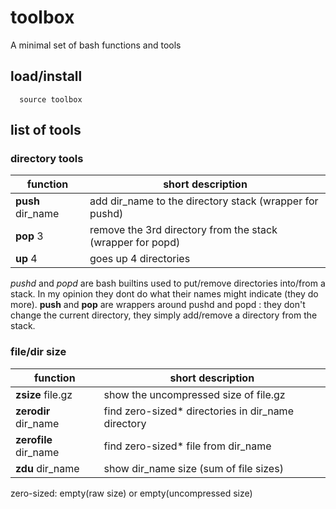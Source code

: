 # toolbox

A minimal set of bash functions and tools

## load/install

```
  source toolbox
```

## list of tools

### directory tools

|function     |short description                                         |
|-------------|-------------------------------------------------------   |
|**push** dir_name|add dir_name to the directory stack (wrapper for pushd)   |
|**pop** 3        |remove the 3rd directory from the stack (wrapper for popd)|
|**up** 4         |goes up 4 directories                                     |

*pushd* and *popd* are bash builtins used to put/remove directories into/from a stack. 
In my opinion they dont do what their names might indicate (they do more).
**push** and **pop** are wrappers around pushd and popd : they don't change the current directory, they simply add/remove a directory from the stack.

### file/dir size
|function          |short description                                  |
|------------------|---------------------------------------------------|
|**zsize** file.gz     |show the uncompressed size of file.gz
|**zerodir** dir_name  |find zero-sized* directories in dir_name directory
|**zerofile** dir_name |find zero-sized* file from dir_name
|**zdu** dir_name      |show dir_name size (sum of file sizes)

zero-sized: empty(raw size) or empty(uncompressed size)


